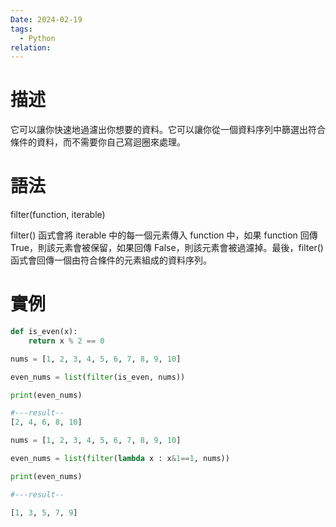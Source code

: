 ```yaml
---
Date: 2024-02-19
tags:
  - Python
relation:
---
```

# 描述
它可以讓你快速地過濾出你想要的資料。它可以讓你從一個資料序列中篩選出符合條件的資料，而不需要你自己寫迴圈來處理。
# 語法
filter(function, iterable)

filter() 函式會將 iterable 中的每一個元素傳入 function 中，如果 function 回傳 True，則該元素會被保留，如果回傳 False，則該元素會被過濾掉。最後，filter() 函式會回傳一個由符合條件的元素組成的資料序列。
# 實例
```python
def is_even(x):
    return x % 2 == 0

nums = [1, 2, 3, 4, 5, 6, 7, 8, 9, 10]

even_nums = list(filter(is_even, nums))

print(even_nums)

#---result--
[2, 4, 6, 8, 10]
```

```python
nums = [1, 2, 3, 4, 5, 6, 7, 8, 9, 10]

even_nums = list(filter(lambda x : x&1==1, nums))

print(even_nums)

#---result--

[1, 3, 5, 7, 9]
```